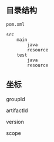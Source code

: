 

## 目录结构

```
pom.xml

src
	main
		java
		resource
	test
		java
		resource
```

## 坐标

groupId

artifactId

version

scope